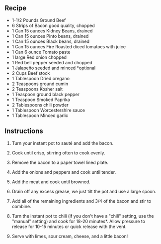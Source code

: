 ## Recipe
- 1-1/2 Pounds Ground Beef
- 6 Strips of Bacon good quality, chopped
- 1 Can 15 ounces Kidney Beans, drained
- 1 Can 15 ounces  Pinto beans, drained
- 1 Can 15 ounces Black beans, drained
- 1 Can 15 ounces Fire Roasted diced tomatoes with juice
- 1 Can 6 ounce Tomato paste
- 1 large Red onion chopped
- 1 Red bell pepper seeded and chopped
- 1 Jalapeño seeded and minced *optional
- 2 Cups Beef stock
- 1 Tablespoon Dried oregano
- 2 Teaspoons ground cumin
- 2 Teaspoons Kosher salt
- 1 Teaspoon ground black pepper
- 1 Teaspoon Smoked Paprika
- 2 Tablespoons chili powder
- 1 Tablespoon Worcestershire sauce
- 1 Tablespoon Minced garlic

## Instructions
1) Turn your instant pot to sauté and add the bacon.

2) Cook until crisp, stirring often to cook evenly.

3) Remove the bacon to a paper towel lined plate.

4) Add the onions and peppers and cook until tender.

5) Add the meat and cook until browned.

6) Drain off any excess grease, we just tilt the pot and use a large spoon.

7) Add all of the remaining ingredients and 3/4 of the bacon and stir to combine.

8) Turn the instant pot to chili (if you don't have a "chili" setting, use the "manual" setting) and cook for 18-20 minutes*. Allow pressure to release for 10-15 minutes or quick release with the vent.

9) Serve with limes, sour cream, cheese, and a little bacon!
